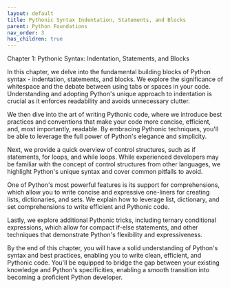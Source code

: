```yaml
---
layout: default
title: Pythonic Syntax Indentation, Statements, and Blocks
parent: Python Foundations
nav_order: 3
has_children: true
---
```

Chapter 1: Pythonic Syntax: Indentation, Statements, and Blocks

In this chapter, we delve into the fundamental building blocks of Python syntax - indentation, statements, and blocks. We explore the significance of whitespace and the debate between using tabs or spaces in your code. Understanding and adopting Python's unique approach to indentation is crucial as it enforces readability and avoids unnecessary clutter.

We then dive into the art of writing Pythonic code, where we introduce best practices and conventions that make your code more concise, efficient, and, most importantly, readable. By embracing Pythonic techniques, you'll be able to leverage the full power of Python's elegance and simplicity.

Next, we provide a quick overview of control structures, such as if statements, for loops, and while loops. While experienced developers may be familiar with the concept of control structures from other languages, we highlight Python's unique syntax and cover common pitfalls to avoid.

One of Python's most powerful features is its support for comprehensions, which allow you to write concise and expressive one-liners for creating lists, dictionaries, and sets. We explain how to leverage list, dictionary, and set comprehensions to write efficient and Pythonic code.

Lastly, we explore additional Pythonic tricks, including ternary conditional expressions, which allow for compact if-else statements, and other techniques that demonstrate Python's flexibility and expressiveness.

By the end of this chapter, you will have a solid understanding of Python's syntax and best practices, enabling you to write clean, efficient, and Pythonic code. You'll be equipped to bridge the gap between your existing knowledge and Python's specificities, enabling a smooth transition into becoming a proficient Python developer.
